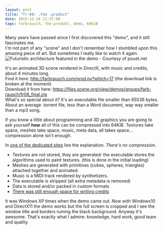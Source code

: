 ```yaml
---
layout: post
title: "fr-08: .the .product"
date: 2015-12-24 21:37:00
tags: farbrausch, the produkt, demo, 64KiB
---
```

Many years have passed since I first discovered this "demo", and it still fascinates me.  
I'm not part of any "scene" and I don't remember how I stumbled upon this amazing piece of art. But sometimes I really like to watch it again.  
<img src="http://content.pouet.net/files/screenshots/00001/00001221.jpg" alt="Futuristic architecture featured in the demo - Courtesy of pouet.net">

It's an animated 3D scene rendered in DirectX, with music and credits, about 4 minutes long.  
Find it here: http://farbrausch.com/prod.py?which=17 (the download link is broken at the moment)  
Download it from here: https://files.scene.org/view/demos/groups/farb-rausch/fr08_final.zip  
What's so special about it? It's an executable file smaller than 65536 bytes. About an average .torrent file, less than a Word document, way way smaller than a mp3 song.

If you know a little about programming and 3D graphics you are going to ask yourself **how** all of this can be compressed into 64KiB. Textures take space, meshes take space, music, meta data, all takes space... compression alone isn't enough.

In [one of the dedicated sites](http://www.theproduct.de/text.html) lies the explanation. *There's no compression*.  
- Textures are not stored, they are generated: the executable stores the algorithms used to paint textures. (this is done in the initial loading)
- Meshes are generated with primitives (cubes, spheres, triangles) attached together and animated.
- Music is a MIDI track rendered by synthetizers.
- The executable is stripped (all extra metadata is removed)
- Data is stored and/or packed in custom formats
- [There was still enough space for writing credits](http://www.theproduct.de/scro1.html)

It was Windows XP times when the demo came out. Now with Windows10 and DirectX11 the demo works but the full screen is cropped and I see the window title and borders ruining the black background. Anyway it's awesome. That's exactly what I admire: knowledge, hard work, good team and quality.
